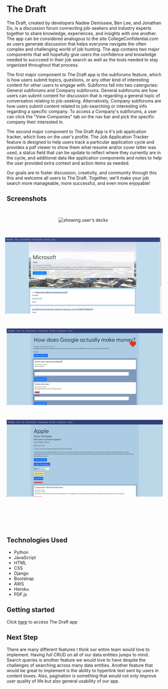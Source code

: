 # The Draft

The Draft, created by developers Nadew Demissew, Ben Lee, and Jonathan Do, is a discussion forum connecting job-seekers and industry experts together to share knowledge, experiences, and insights with one another. The app can be considered analogous to the site CollegeConfidential.com as users generate discussion that helps everyone navigate the often complex and challenging world of job hunting. The app contains two major components that will hopefully give users the confidence and knowledge needed to succceed in their job search as well as the tools needed to stay organized throughout that process.

The first major component to The Draft app is the subforums feature, which is how users submit topics, questions, or any other kind of interesting content for other users to engage with. Subforms fall into two catergories: General subforums and Company subforums. General subforums are how users can submit content for discussion that is regarding a general topic of conversation relating to job-seeking. Alternatively, Company subforums are how users submit content related to job-searching or interesting info regarding a specific company. To access a Company's subforums, a user can click the "View Companies" tab on the nav bar and pick the specific company their interested in.

The second major component to The Draft App is it's job application tracker, which lives on the user's profile. The Job Application Tracker feature is designed to help users track a particular application cycle and provides a pdf viewer to show them what resume and/or cover letter was used, a status field that can be update to reflect where they currently are in the cycle, and additional data like application components and notes to help the user provided extra context and action items as needed. 

Our goals are to foster discussion, creativity, and community through this this and welcome all users to The Draft. Together, we'll make your job search more manageable, more successful, and even more enjoyable!

## Screenshots

<div style="display:flex; margin: 5vmin auto; justify-content:center;">
<img src="main_app/static/images/screenshot/1.png"  alt ="showing user's decks" width ="%" style="margin-right:1vmin"> 
</div>

<div style="display:flex; margin: 5vmin auto; justify-content:center;">
<img src="main_app/static/images/screenshot/2.png" alt="show page for individual deck" width="%" style="margin-right:1vmin" >
</div>

<div style="display:flex; margin: 5vmin auto; justify-content:center;">
<img src="main_app/static/images/screenshot/3.png"  alt="showing individual card" width="%">
</div>

<div style="display:flex; margin: 5vmin auto; justify-content:center;">
<img src="main_app/static/images/screenshot/4.png"  alt="showing individual card" width="%">
</div>

</br>
</br>
</br>

## Technologies Used
- Python
- JavaScript
- HTML
- CSS
- Django
- Bootstrap
- AWS
- Heroku
- PDF.js

## Getting started
Click [here](https://thedraft-theebuggers-823b566ea1e8.herokuapp.com/) to access The Draft app

## Next Step
There are many different features I think our entire team would love to implement. Having full CRUD on all of our data entities jumps to mind. Search queries is another feature we would love to have despite the challenges of searching across many data entities. Another feature that would be great to implement is the ability to hyperlink text sent by users in content boxes. Also, pagination is something that would not only improve user quality of life but also general usability of our app.  



